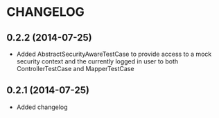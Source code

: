 CHANGELOG
=========

0.2.2 (2014-07-25)
------------------

* Added AbstractSecurityAwareTestCase to provide access to a mock security context and the currently logged in user to both ControllerTestCase and MapperTestCase

0.2.1 (2014-07-25)
------------------

* Added changelog
